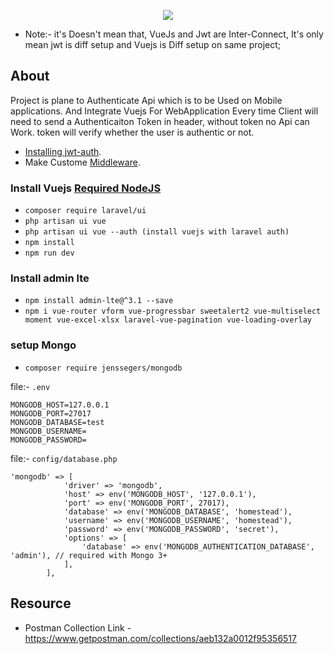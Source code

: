 <p align="center"><a href="http://karbh.com" target="_blank"><img src="http://karbh.com/images/karbh-it-solutions.png"></a></p>

- Note:- it's Doesn't mean that, VueJs and Jwt are Inter-Connect, It's only mean jwt is diff setup and Vuejs is Diff setup on same project;
## About 

Project is plane to Authenticate Api which is to be Used on Mobile applications. And Integrate Vuejs For WebApplication
Every time Client will need to send a Authenticaiton Token in header, without token no Api can Work.
token will verify whether the user is authentic or not.

- [Installing jwt-auth](https://jwt-auth.readthedocs.io/en/develop/laravel-installation/).
- Make Custome [Middleware](https://www.redhat.com/en/topics/middleware/what-is-middleware#:~:text=Middleware%20is%20software%20that%20provides,all%20commonly%20handled%20by%20middleware.).

### Install Vuejs [Required NodeJS](https://nodejs.org/en/download/)
 
- `composer require laravel/ui`
- `php artisan ui vue`
- `php artisan ui vue --auth (install vuejs with laravel auth)`
- `npm install`
- `npm run dev`

### Install admin lte
- `npm install admin-lte@^3.1 --save`
- `npm i vue-router vform vue-progressbar sweetalert2 vue-multiselect moment vue-excel-xlsx laravel-vue-pagination vue-loading-overlay`

### setup Mongo
- `composer require jenssegers/mongodb`

file:- `.env`

```MONGODB_CONNECTION=mongodb
MONGODB_HOST=127.0.0.1
MONGODB_PORT=27017
MONGODB_DATABASE=test
MONGODB_USERNAME=
MONGODB_PASSWORD=
```

file:- `config/database.php`
```
'mongodb' => [
            'driver' => 'mongodb',
            'host' => env('MONGODB_HOST', '127.0.0.1'),
            'port' => env('MONGODB_PORT', 27017),
            'database' => env('MONGODB_DATABASE', 'homestead'),
            'username' => env('MONGODB_USERNAME', 'homestead'),
            'password' => env('MONGODB_PASSWORD', 'secret'),
            'options' => [
                'database' => env('MONGODB_AUTHENTICATION_DATABASE', 'admin'), // required with Mongo 3+
            ],
        ],
```
## Resource
- Postman Collection Link - https://www.getpostman.com/collections/aeb132a0012f95356517

